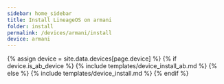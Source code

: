 ```yaml
---
sidebar: home_sidebar
title: Install LineageOS on armani
folder: install
permalink: /devices/armani/install
device: armani
---
```

{% assign device = site.data.devices[page.device] %}
{% if device.is_ab_device %}
{% include templates/device_install_ab.md %}
{% else %}
{% include templates/device_install.md %}
{% endif %}
